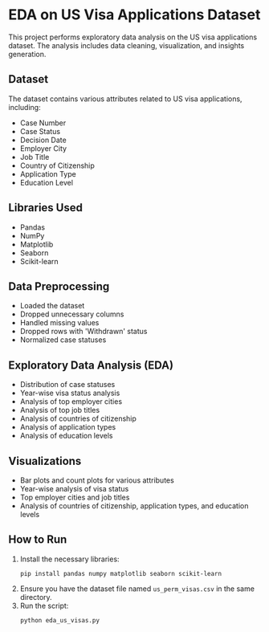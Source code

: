 # EDA on US Visa Applications Dataset

This project performs exploratory data analysis on the US visa applications dataset. The analysis includes data cleaning, visualization, and insights generation.

## Dataset

The dataset contains various attributes related to US visa applications, including:
- Case Number
- Case Status
- Decision Date
- Employer City
- Job Title
- Country of Citizenship
- Application Type
- Education Level

## Libraries Used

- Pandas
- NumPy
- Matplotlib
- Seaborn
- Scikit-learn

## Data Preprocessing

- Loaded the dataset
- Dropped unnecessary columns
- Handled missing values
- Dropped rows with 'Withdrawn' status
- Normalized case statuses

## Exploratory Data Analysis (EDA)

- Distribution of case statuses
- Year-wise visa status analysis
- Analysis of top employer cities
- Analysis of top job titles
- Analysis of countries of citizenship
- Analysis of application types
- Analysis of education levels

## Visualizations

- Bar plots and count plots for various attributes
- Year-wise analysis of visa status
- Top employer cities and job titles
- Analysis of countries of citizenship, application types, and education levels

## How to Run

1. Install the necessary libraries:
    ```shell
    pip install pandas numpy matplotlib seaborn scikit-learn
    ```
2. Ensure you have the dataset file named `us_perm_visas.csv` in the same directory.
3. Run the script:
    ```shell
    python eda_us_visas.py
    ```

